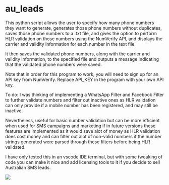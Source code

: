 # au_leads
 
This python script allows the user to specify how many phone numbers they want to generate, generates those phone numbers without duplicates, saves those phone numbers to a .txt file, and gives the option to perform HLR validation on those numbers using the NumVerify API, and displays the carrier and validity information for each number in the text file. 

It then saves the validated phone numbers, along with the carrier and validity information, to the specified file and outputs a message indicating that the validated phone numbers were saved.  

Note that in order for this program to work, you will need to sign up for an API key from NumVerify. Replace API_KEY in the program with your own API key.

To do:
I was thinking of implementing a WhatsApp Filter and Facebook Filter to further validate numbers and filter out inactive ones as HLR validation can only provide if a mobile number has been registered, and may still be inactive. 

Nevertheless, useful for basic number validation but can be more efficient when used for SMS campaigns and marketing if in future versions these features are implemented as it would save alot of money as HLR validation does cost money and can filter out alot of non-valid numbers if the number strings generated were parsed through these filters before being HLR validated.

I have only tested this in an vscode IDE terminal, but with some tweaking of code you can make it nice and add licensing tools to it if you decide to sell Australian SMS leads.

![](preview%20img/readme%20preview.png)
